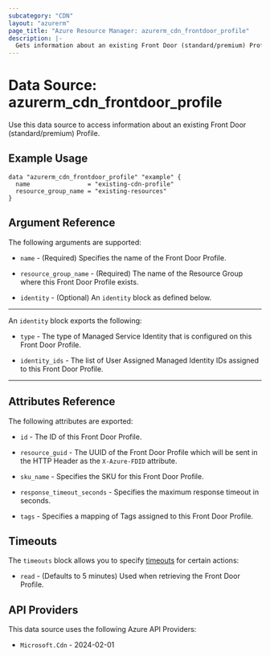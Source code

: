 ```yaml
---
subcategory: "CDN"
layout: "azurerm"
page_title: "Azure Resource Manager: azurerm_cdn_frontdoor_profile"
description: |-
  Gets information about an existing Front Door (standard/premium) Profile.
---
```


# Data Source: azurerm_cdn_frontdoor_profile

Use this data source to access information about an existing Front Door (standard/premium) Profile.

## Example Usage

```hcl
data "azurerm_cdn_frontdoor_profile" "example" {
  name                = "existing-cdn-profile"
  resource_group_name = "existing-resources"
}
```

## Argument Reference

The following arguments are supported:

* `name` - (Required) Specifies the name of the Front Door Profile.

* `resource_group_name` - (Required) The name of the Resource Group where this Front Door Profile exists.

* `identity` - (Optional) An `identity` block as defined below.

---

An `identity` block exports the following:

* `type` - The type of Managed Service Identity that is configured on this Front Door Profile.

* `identity_ids` - The list of User Assigned Managed Identity IDs assigned to this Front Door Profile.

---

## Attributes Reference

The following attributes are exported:

* `id` - The ID of this Front Door Profile.

* `resource_guid` - The UUID of the Front Door Profile which will be sent in the HTTP Header as the `X-Azure-FDID` attribute.

* `sku_name` - Specifies the SKU for this Front Door Profile.

* `response_timeout_seconds` - Specifies the maximum response timeout in seconds.

* `tags` - Specifies a mapping of Tags assigned to this Front Door Profile.

## Timeouts

The `timeouts` block allows you to specify [timeouts](https://www.terraform.io/language/resources/syntax#operation-timeouts) for certain actions:

* `read` - (Defaults to 5 minutes) Used when retrieving the Front Door Profile.

## API Providers
<!-- This section is generated, changes will be overwritten -->
This data source uses the following Azure API Providers:

* `Microsoft.Cdn` - 2024-02-01

